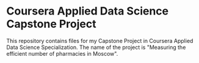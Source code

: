 # Coursera Applied Data Science Capstone Project
This repository contains files for my Capstone Project in Coursera Applied Data Science Specialization.
The name of the project is "Measuring the efficient number of pharmacies in Moscow".
